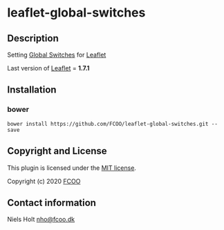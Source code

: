 # leaflet-global-switches



## Description
Setting [Global Switches](https://leafletjs.com/reference-1.7.1.html#global-switches) for [Leaflet](https://leafletjs.com/)

Last version of [Leaflet](https://leafletjs.com/) = **1.7.1**

## Installation
### bower
`bower install https://github.com/FCOO/leaflet-global-switches.git --save`


## Copyright and License
This plugin is licensed under the [MIT license](https://github.com/FCOO/leaflet-global-switches/LICENSE).

Copyright (c) 2020 [FCOO](https://github.com/FCOO)

## Contact information

Niels Holt nho@fcoo.dk
